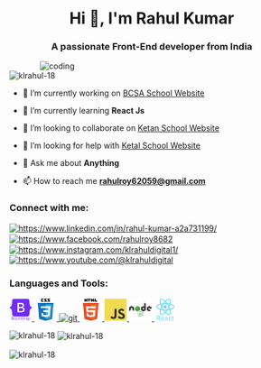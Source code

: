 <h1 align="center">Hi 👋, I'm Rahul Kumar</h1>
<h3 align="center">A passionate Front-End developer from India</h3>

<img alt="coding" align= "right" width= "450" 
src="https://miro.medium.com/max/1360/0*7Q3yvSIv_t0ioJ-Z.gif">

<p align="left"> <img src="https://komarev.com/ghpvc/?username=klrahul-18&label=Profile%20views&color=0e75b6&style=flat" alt="klrahul-18" /> </p>

- 🔭 I’m currently working on [BCSA School Website](https://klrahul-18.github.io/BCSA_Online_Web/)

- 🌱 I’m currently learning **React Js**

- 👯 I’m looking to collaborate on [Ketan School Website](https://klrahul-18.github.io/website6_ketan_school/)

- 🤝 I’m looking for help with [Ketal School Website](https://klrahul-18.github.io/website6_ketan_school/)

- 💬 Ask me about **Anything**

- 📫 How to reach me **rahulroy62059@gmail.com**

<h3 align="left">Connect with me:</h3>
<p align="left">
<a href="https://linkedin.com/in/https://www.linkedin.com/in/rahul-kumar-a2a731199/" target="blank"><img align="center" src="https://raw.githubusercontent.com/rahuldkjain/github-profile-readme-generator/master/src/images/icons/Social/linked-in-alt.svg" alt="https://www.linkedin.com/in/rahul-kumar-a2a731199/" height="30" width="40" /></a>
<a href="https://fb.com/https://www.facebook.com/rahulroy8682" target="blank"><img align="center" src="https://raw.githubusercontent.com/rahuldkjain/github-profile-readme-generator/master/src/images/icons/Social/facebook.svg" alt="https://www.facebook.com/rahulroy8682" height="30" width="40" /></a>
<a href="https://instagram.com/https://www.instagram.com/klrahuldigital1/" target="blank"><img align="center" src="https://raw.githubusercontent.com/rahuldkjain/github-profile-readme-generator/master/src/images/icons/Social/instagram.svg" alt="https://www.instagram.com/klrahuldigital1/" height="30" width="40" /></a>
<a href="https://www.youtube.com/c/https://www.youtube.com/@klrahuldigital" target="blank"><img align="center" src="https://raw.githubusercontent.com/rahuldkjain/github-profile-readme-generator/master/src/images/icons/Social/youtube.svg" alt="https://www.youtube.com/@klrahuldigital" height="30" width="40" /></a>
</p>

<h3 align="left">Languages and Tools:</h3>
<p align="left"> <a href="https://getbootstrap.com" target="_blank" rel="noreferrer"> <img src="https://raw.githubusercontent.com/devicons/devicon/master/icons/bootstrap/bootstrap-plain-wordmark.svg" alt="bootstrap" width="40" height="40"/> </a> <a href="https://www.w3schools.com/css/" target="_blank" rel="noreferrer"> <img src="https://raw.githubusercontent.com/devicons/devicon/master/icons/css3/css3-original-wordmark.svg" alt="css3" width="40" height="40"/> </a> <a href="https://git-scm.com/" target="_blank" rel="noreferrer"> <img src="https://www.vectorlogo.zone/logos/git-scm/git-scm-icon.svg" alt="git" width="40" height="40"/> </a> <a href="https://www.w3.org/html/" target="_blank" rel="noreferrer"> <img src="https://raw.githubusercontent.com/devicons/devicon/master/icons/html5/html5-original-wordmark.svg" alt="html5" width="40" height="40"/> </a> <a href="https://developer.mozilla.org/en-US/docs/Web/JavaScript" target="_blank" rel="noreferrer"> <img src="https://raw.githubusercontent.com/devicons/devicon/master/icons/javascript/javascript-original.svg" alt="javascript" width="40" height="40"/> </a> <a href="https://nodejs.org" target="_blank" rel="noreferrer"> <img src="https://raw.githubusercontent.com/devicons/devicon/master/icons/nodejs/nodejs-original-wordmark.svg" alt="nodejs" width="40" height="40"/> </a> <a href="https://reactjs.org/" target="_blank" rel="noreferrer"> <img src="https://raw.githubusercontent.com/devicons/devicon/master/icons/react/react-original-wordmark.svg" alt="react" width="40" height="40"/> </a> </p>

<p><img align="left" src="https://github-readme-stats.vercel.app/api/top-langs?username=klrahul-18&show_icons=true&locale=en&layout=compact" alt="klrahul-18" /></p>

<p>&nbsp;<img align="center" src="https://github-readme-stats.vercel.app/api?username=klrahul-18&show_icons=true&locale=en" alt="klrahul-18" /></p>

<p><img align="center" src="https://github-readme-streak-stats.herokuapp.com/?user=klrahul-18&" alt="klrahul-18" /></p>
